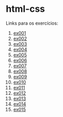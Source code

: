 # html-css

Links para os exercícios:
<ol>
    <li><a href="https://ranquinecode.github.io/html-css/exercicios/ex001/">ex001</a></li>
    <li><a href="https://ranquinecode.github.io/html-css/exercicios/ex002/">ex002</a></li>
    <li><a href="https://ranquinecode.github.io/html-css/exercicios/ex003/">ex003</a></li>
    <li><a href="https://ranquinecode.github.io/html-css/exercicios/ex004/">ex004</a></li>
    <li><a href="https://ranquinecode.github.io/html-css/exercicios/ex005/">ex005</a></li>
    <li><a href="https://ranquinecode.github.io/html-css/exercicios/ex006/">ex006</a></li>
    <li><a href="https://ranquinecode.github.io/html-css/exercicios/ex007/">ex007</a></li>
    <li><a href="https://ranquinecode.github.io/html-css/exercicios/ex008/">ex008</a></li>
    <li><a href="https://ranquinecode.github.io/html-css/exercicios/ex009/">ex009</a></li>
    <li><a href="https://ranquinecode.github.io/html-css/exercicios/ex010/">ex010</a></li>
    <li><a href="https://ranquinecode.github.io/html-css/exercicios/ex011/">ex011</a></li>
    <li><a href="https://ranquinecode.github.io/html-css/exercicios/ex012/">ex012</a></li>
    <li><a href="https://ranquinecode.github.io/html-css/exercicios/ex013/">ex013</a></li>
    <li><a href="https://ranquinecode.github.io/html-css/exercicios/ex014/">ex014</a></li>
    <li><a href="https://ranquinecode.github.io/html-css/exercicios/ex015/">ex015</a></li>
</ol>
